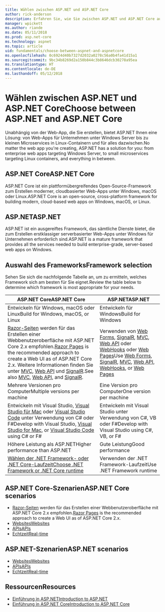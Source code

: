 ```yaml
---
title: Wählen zwischen ASP.NET und ASP.NET Core
author: rick-anderson
description: Erfahren Sie, wie Sie zwischen ASP.NET und ASP.NET Core auswählen.
manager: wpickett
ms.author: riande
ms.date: 05/11/2018
ms.prod: asp.net-core
ms.technology: aspnet
ms.topic: article
uid: fundamentals/choose-between-aspnet-and-aspnetcore
ms.openlocfilehash: 0c6924d40b7327d2032a0278c56a0b4fa41d15a1
ms.sourcegitcommit: 9bc34b8269d2a150b844c3b8646dcb30278a95ea
ms.translationtype: HT
ms.contentlocale: de-DE
ms.lasthandoff: 05/12/2018
---
```

# <a name="choose-between-aspnet-and-aspnet-core"></a><span data-ttu-id="23f1b-103">Wählen zwischen ASP.NET und ASP.NET Core</span><span class="sxs-lookup"><span data-stu-id="23f1b-103">Choose between ASP.NET and ASP.NET Core</span></span>

<span data-ttu-id="23f1b-104">Unabhängig von der Web-App, die Sie erstellen, bietet ASP.NET Ihnen eine Lösung: von Web-Apps für Unternehmen unter Windows Server bis zu kleinen Microservices in Linux-Containern und für alles dazwischen.</span><span class="sxs-lookup"><span data-stu-id="23f1b-104">No matter the web app you're creating, ASP.NET has a solution for you: from enterprise web apps targeting Windows Server, to small microservices targeting Linux containers, and everything in between.</span></span>

## <a name="aspnet-core"></a><span data-ttu-id="23f1b-105">ASP.NET Core</span><span class="sxs-lookup"><span data-stu-id="23f1b-105">ASP.NET Core</span></span>

<span data-ttu-id="23f1b-106">ASP.NET Core ist ein plattformübergreifendes Open-Source-Framework zum Erstellen moderner, cloudbasierter Web-Apps unter Windows, macOS oder Linux.</span><span class="sxs-lookup"><span data-stu-id="23f1b-106">ASP.NET Core is an open-source, cross-platform framework for building modern, cloud-based web apps on Windows, macOS, or Linux.</span></span>

## <a name="aspnet"></a><span data-ttu-id="23f1b-107">ASP.NET</span><span class="sxs-lookup"><span data-stu-id="23f1b-107">ASP.NET</span></span>

<span data-ttu-id="23f1b-108">ASP.NET ist ein ausgereiftes Framework, das sämtliche Dienste bietet, die zum Erstellen erstklassiger serverbasierter Web-Apps unter Windows für Unternehmen erforderlich sind.</span><span class="sxs-lookup"><span data-stu-id="23f1b-108">ASP.NET is a mature framework that provides all the services needed to build enterprise-grade, server-based web apps on Windows.</span></span>

## <a name="framework-selection"></a><span data-ttu-id="23f1b-109">Auswahl des Frameworks</span><span class="sxs-lookup"><span data-stu-id="23f1b-109">Framework selection</span></span>

<span data-ttu-id="23f1b-110">Sehen Sie sich die nachfolgende Tabelle an, um zu ermitteln, welches Framework sich am besten für Sie eignet.</span><span class="sxs-lookup"><span data-stu-id="23f1b-110">Review the table below to determine which framework is most appropriate for your needs.</span></span>

| <span data-ttu-id="23f1b-111">ASP.NET Core</span><span class="sxs-lookup"><span data-stu-id="23f1b-111">ASP.NET Core</span></span> | <span data-ttu-id="23f1b-112">ASP.NET</span><span class="sxs-lookup"><span data-stu-id="23f1b-112">ASP.NET</span></span> |
|---|---|
|<span data-ttu-id="23f1b-113">Entwickeln für Windows, macOS oder Linux</span><span class="sxs-lookup"><span data-stu-id="23f1b-113">Build for Windows, macOS, or Linux</span></span>|<span data-ttu-id="23f1b-114">Entwickeln für Windows</span><span class="sxs-lookup"><span data-stu-id="23f1b-114">Build for Windows</span></span>|
|<span data-ttu-id="23f1b-115">[Razor-Seiten](xref:mvc/razor-pages/index) werden für das Erstellen einer Webbenutzeroberfläche mit ASP.NET Core 2.x empfohlen.</span><span class="sxs-lookup"><span data-stu-id="23f1b-115">[Razor Pages](xref:mvc/razor-pages/index) is the recommended approach to create a Web UI as of ASP.NET Core 2.x.</span></span> <span data-ttu-id="23f1b-116">Weitere Informationen finden Sie unter [MVC](xref:mvc/overview), [Web API](xref:tutorials/first-web-api) und [SignalR](xref:signalr/introduction).</span><span class="sxs-lookup"><span data-stu-id="23f1b-116">See also [MVC](xref:mvc/overview), [Web API](xref:tutorials/first-web-api), and [SignalR](xref:signalr/introduction).</span></span>|<span data-ttu-id="23f1b-117">Verwenden von [Web Forms](/aspnet/web-forms), [SignalR](/aspnet/signalr), [MVC](/aspnet/mvc), [Web API](/aspnet/web-api/) oder [WebHooks](/aspnet/webhooks/) oder [Web Pages](/aspnet/web-pages)</span><span class="sxs-lookup"><span data-stu-id="23f1b-117">Use [Web Forms](/aspnet/web-forms), [SignalR](/aspnet/signalr), [MVC](/aspnet/mvc), [Web API](/aspnet/web-api/), [WebHooks](/aspnet/webhooks/), or [Web Pages](/aspnet/web-pages)</span></span>|
|<span data-ttu-id="23f1b-118">Mehrere Versionen pro Computer</span><span class="sxs-lookup"><span data-stu-id="23f1b-118">Multiple versions per machine</span></span>|<span data-ttu-id="23f1b-119">Eine Version pro Computer</span><span class="sxs-lookup"><span data-stu-id="23f1b-119">One version per machine</span></span>|
|<span data-ttu-id="23f1b-120">Entwickeln mit Visual Studio, [Visual Studio für Mac](https://www.visualstudio.com/vs/visual-studio-mac/) oder [Visual Studio Code](https://code.visualstudio.com/) unter Verwendung von C# oder F#</span><span class="sxs-lookup"><span data-stu-id="23f1b-120">Develop with Visual Studio, [Visual Studio for Mac](https://www.visualstudio.com/vs/visual-studio-mac/), or [Visual Studio Code](https://code.visualstudio.com/) using C# or F#</span></span>|<span data-ttu-id="23f1b-121">Entwickeln mit Visual Studio unter Verwendung von C#, VB oder F#</span><span class="sxs-lookup"><span data-stu-id="23f1b-121">Develop with Visual Studio using C#, VB, or F#</span></span>|
|<span data-ttu-id="23f1b-122">Höhere Leistung als ASP.NET</span><span class="sxs-lookup"><span data-stu-id="23f1b-122">Higher performance than ASP.NET</span></span>|<span data-ttu-id="23f1b-123">Gute Leistung</span><span class="sxs-lookup"><span data-stu-id="23f1b-123">Good performance</span></span>|
|[<span data-ttu-id="23f1b-124">Wählen der .NET Framework- oder .NET Core-Laufzeit</span><span class="sxs-lookup"><span data-stu-id="23f1b-124">Choose .NET Framework or .NET Core runtime</span></span>](/dotnet/articles/standard/choosing-core-framework-server)|<span data-ttu-id="23f1b-125">Verwenden der .NET Framework-Laufzeit</span><span class="sxs-lookup"><span data-stu-id="23f1b-125">Use .NET Framework runtime</span></span>|

## <a name="aspnet-core-scenarios"></a><span data-ttu-id="23f1b-126">ASP.NET Core-Szenarien</span><span class="sxs-lookup"><span data-stu-id="23f1b-126">ASP.NET Core scenarios</span></span>

* <span data-ttu-id="23f1b-127">[Razor-Seiten](xref:mvc/razor-pages/index) werden für das Erstellen einer Webbenutzeroberfläche mit ASP.NET Core 2.x empfohlen.</span><span class="sxs-lookup"><span data-stu-id="23f1b-127">[Razor Pages](xref:mvc/razor-pages/index) is the recommended approach to create a Web UI as of ASP.NET Core 2.x.</span></span>
* [<span data-ttu-id="23f1b-128">Websites</span><span class="sxs-lookup"><span data-stu-id="23f1b-128">Websites</span></span>](xref:tutorials/first-mvc-app/index)
* [<span data-ttu-id="23f1b-129">APIs</span><span class="sxs-lookup"><span data-stu-id="23f1b-129">APIs</span></span>](xref:tutorials/first-web-api)
* [<span data-ttu-id="23f1b-130">Echtzeit</span><span class="sxs-lookup"><span data-stu-id="23f1b-130">Real-time</span></span>](xref:signalr/index)

## <a name="aspnet-scenarios"></a><span data-ttu-id="23f1b-131">ASP.NET-Szenarien</span><span class="sxs-lookup"><span data-stu-id="23f1b-131">ASP.NET scenarios</span></span>

* [<span data-ttu-id="23f1b-132">Websites</span><span class="sxs-lookup"><span data-stu-id="23f1b-132">Websites</span></span>](/aspnet/mvc)
* [<span data-ttu-id="23f1b-133">APIs</span><span class="sxs-lookup"><span data-stu-id="23f1b-133">APIs</span></span>](/aspnet/web-api)
* [<span data-ttu-id="23f1b-134">Echtzeit</span><span class="sxs-lookup"><span data-stu-id="23f1b-134">Real-time</span></span>](/aspnet/signalr)

## <a name="resources"></a><span data-ttu-id="23f1b-135">Ressourcen</span><span class="sxs-lookup"><span data-stu-id="23f1b-135">Resources</span></span>

* [<span data-ttu-id="23f1b-136">Einführung in ASP.NET</span><span class="sxs-lookup"><span data-stu-id="23f1b-136">Introduction to ASP.NET</span></span>](/aspnet/overview)
* [<span data-ttu-id="23f1b-137">Einführung in ASP.NET Core</span><span class="sxs-lookup"><span data-stu-id="23f1b-137">Introduction to ASP.NET Core</span></span>](xref:index)
